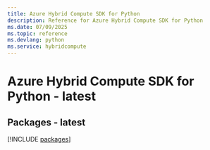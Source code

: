 ```yaml
---
title: Azure Hybrid Compute SDK for Python
description: Reference for Azure Hybrid Compute SDK for Python
ms.date: 07/09/2025
ms.topic: reference
ms.devlang: python
ms.service: hybridcompute
---
```

# Azure Hybrid Compute SDK for Python - latest
## Packages - latest
[!INCLUDE [packages](hybrid-compute-index.md)]